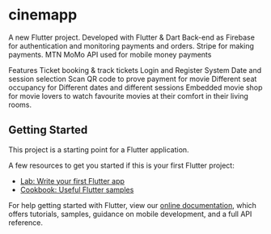 # cinemapp

A new Flutter project.
Developed with Flutter & Dart
Back-end as Firebase for authentication and monitoring payments and orders.
Stripe for making payments.
MTN MoMo API used for mobile money payments


Features
Ticket booking & track tickets
Login and Register System
Date and session selection
Scan QR code to prove payment for movie
Different seat occupancy for Different dates and different sessions
Embedded movie shop for movie lovers to watch favourite movies at their comfort in their living rooms.

## Getting Started

This project is a starting point for a Flutter application.

A few resources to get you started if this is your first Flutter project:

- [Lab: Write your first Flutter app](https://flutter.dev/docs/get-started/codelab)
- [Cookbook: Useful Flutter samples](https://flutter.dev/docs/cookbook)

For help getting started with Flutter, view our
[online documentation](https://flutter.dev/docs), which offers tutorials,
samples, guidance on mobile development, and a full API reference.
